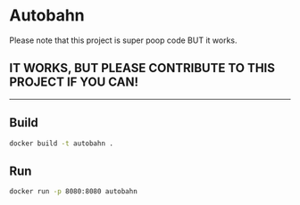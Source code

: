# Autobahn

Please note that this project is super poop code BUT it works.

## IT WORKS, BUT PLEASE CONTRIBUTE TO THIS PROJECT IF YOU CAN!

---

## Build

```bash
docker build -t autobahn .
```

## Run

```bash
docker run -p 8080:8080 autobahn
```
